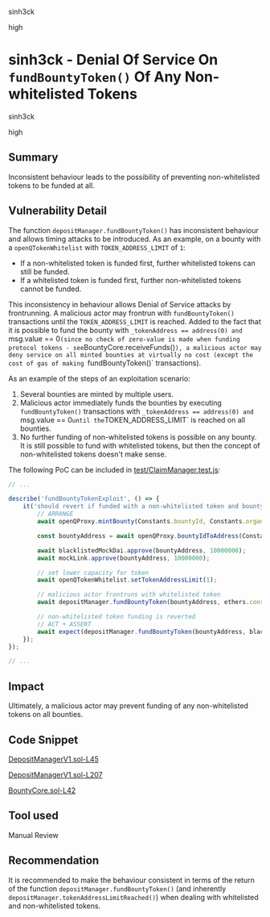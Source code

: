 sinh3ck

high

# sinh3ck - Denial Of Service On `fundBountyToken()` Of Any Non-whitelisted Tokens

sinh3ck

high

## Summary

Inconsistent behaviour leads to the possibility of preventing non-whitelisted tokens to be funded at all.

## Vulnerability Detail

The function `depositManager.fundBountyToken()` has inconsistent behaviour and allows timing attacks to be introduced. As an example, on a bounty with a `openQTokenWhitelist` with `TOKEN_ADDRESS_LIMIT` of `1`:
- If a non-whitelisted token is funded first, further whitelisted tokens can still be funded.
- If a whitelisted token is funded first, further non-whitelisted tokens cannot be funded.

This inconsistency in behaviour allows Denial of Service attacks by frontrunning. A malicious actor may frontrun with `fundBountyToken()` transactions until the `TOKEN_ADDRESS_LIMIT` is reached. Added to the fact that it is possible to fund the bounty with `_tokenAddress == address(0) and `msg.value == 0` (since no check of zero-value is made when funding protocol tokens - see `BountyCore.receiveFunds()`), a malicious actor may deny service on all minted bounties at virtually no cost (except the cost of gas of making `fundBountyToken()` transactions).

As an example of the steps of an exploitation scenario:
1. Several bounties are minted by multiple users.
2. Malicious actor immediately funds the bounties by executing `fundBountyToken()` transactions with `_tokenAddress == address(0) and `msg.value == 0` until the `TOKEN_ADDRESS_LIMIT` is reached on all bounties.
3. No further funding of non-whitelisted tokens is possible on any bounty. It is still possible to fund with whitelisted tokens, but then the concept of non-whitelisted tokens doesn't make sense.

The following PoC can be included in [test/ClaimManager.test.js](https://github.com/sherlock-audit/2023-02-openq/blob/main/test/ClaimManager.test.js):

```javascript
// ...

describe('fundBountyTokenExploit', () => {
	it('should revert if funded with a non-whitelisted token and bounty is at funded token address capacity', async () => {
		// ARRANGE
		await openQProxy.mintBounty(Constants.bountyId, Constants.organization, atomicBountyInitOperation);

		const bountyAddress = await openQProxy.bountyIdToAddress(Constants.bountyId);

		await blacklistedMockDai.approve(bountyAddress, 10000000);
		await mockLink.approve(bountyAddress, 10000000);

		// set lower capacity for token
		await openQTokenWhitelist.setTokenAddressLimit(1);

		// malicious actor frontruns with whitelisted token
		await depositManager.fundBountyToken(bountyAddress, ethers.constants.AddressZero, 1, 1, Constants.funderUuid);

		// non-whitelisted token funding is reverted
		// ACT + ASSERT
		await expect(depositManager.fundBountyToken(bountyAddress, blacklistedMockDai.address, 10000000, 1, Constants.funderUuid)).to.be.revertedWith('TOO_MANY_TOKEN_ADDRESSES');
	});
});

// ...
```

## Impact

Ultimately, a malicious actor may prevent funding of any non-whitelisted tokens on all bounties.

## Code Snippet

[DepositManagerV1.sol-L45](https://github.com/sherlock-audit/2023-02-openq/blob/main/contracts/DepositManager/Implementations/DepositManagerV1.sol#L45)

[DepositManagerV1.sol-L207](https://github.com/sherlock-audit/2023-02-openq/blob/main/contracts/DepositManager/Implementations/DepositManagerV1.sol#L207)

[BountyCore.sol-L42](https://github.com/sherlock-audit/2023-02-openq/blob/main/contracts/Bounty/Implementations/BountyCore.sol#L42)

## Tool used

Manual Review

## Recommendation

It is recommended to make the behaviour consistent in terms of the return of the function `depositManager.fundBountyToken()` (and inherently `depositManager.tokenAddressLimitReached()`) when dealing with whitelisted and non-whitelisted tokens.